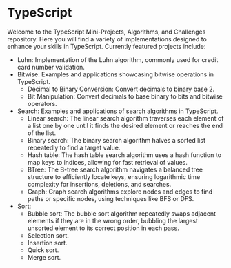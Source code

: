 # TypeScript
Welcome to the TypeScript Mini-Projects, Algorithms, and Challenges repository. Here you will find a variety of implementations designed to enhance your skills in TypeScript. Currently featured projects include:
- Luhn: Implementation of the Luhn algorithm, commonly used for credit card number validation.
- Bitwise: Examples and applications showcasing bitwise operations in TypeScript.
  - Decimal to Binary Conversion: Convert decimals to binary base 2.
  - Bit Manipulation: Convert decimals to base binary to bits and bitwise operators.
- Search: Examples and applications of search algorithms in TypeScript.
  - Linear search: The linear search algorithm traverses each element of a list one by one until it finds the desired element or reaches the end of the list.
  - Binary search: The binary search algorithm halves a sorted list repeatedly to find a target value.
  - Hash table: The hash table search algorithm uses a hash function to map keys to indices, allowing for fast retrieval of values.
  - BTree: The B-tree search algorithm navigates a balanced tree structure to efficiently locate keys, ensuring logarithmic time complexity for insertions, deletions, and searches.
  - Graph: Graph search algorithms explore nodes and edges to find paths or specific nodes, using techniques like BFS or DFS.
- Sort:
  - Bubble sort: The bubble sort algorithm repeatedly swaps adjacent elements if they are in the wrong order, bubbling the largest unsorted element to its correct position in each pass.
  - Selection sort.
  - Insertion sort.
  - Quick sort.
  - Merge sort.
    
  
